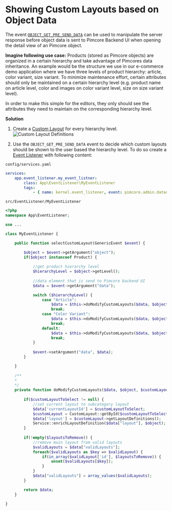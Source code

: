 # Showing Custom Layouts based on Object Data

The event [`OBJECT_GET_PRE_SEND_DATA`](https://github.com/pimcore/pimcore/blob/10.5/lib/Event/AdminEvents.php#L292-L304)
can be used to manipulate the server response before object data is sent to Pimcore Backend UI when opening the detail
view of an Pimcore object. 

**Imagine following use case:** 
Products (stored as Pimcore objects) are organized in a certain hierarchy and take advantage of Pimcores data 
inheritance. An example would be the structure we use in our e-commerce demo application where we have three levels
of product hierarchy: article, color variant, size variant.
To minimize maintenance effort, certain attributes should only be maintained on a certain hierarchy level (e.g. product
name on article level, color and images on color variant level, size on size variant level).
 
In order to make this simple for the editors, they only should see the attributes they need to maintain on the corresponding
hierarchy level. 


**Solution**

1) Create a [Custom Layout](../05_Objects/01_Object_Classes/05_Class_Settings/15_Custom_Layouts.md) 
for every hierarchy level. 
![Custom Layout Definitions](img/custom-layout-definition.jpg)

 
2) Use the `OBJECT_GET_PRE_SEND_DATA` event to decide which custom layouts should be shown to the user based the hierarchy level. 
To do so create a [Event Listener](../20_Extending_Pimcore/11_Event_API_and_Event_Manager.md) 
with following content: 


`config/services.yaml`
```yml
services:
    app.event_listener.my_event_listner:
        class: App\EventListener\MyEventListener
        tags:
            - { name: kernel.event_listener, event: pimcore.admin.dataobject.get.preSendData, method: selectCustomLayout }
```

`src/EventListener/MyEventListener`

```php
<?php
namespace App\EventListener;

use ... 

class MyEventListener {

    public function selectCustomLayout(GenericEvent $event) {

        $object = $event->getArgument("object");
        if($object instanceof Product) {
            
            //get product hierarchy level
            $hierarchyLevel = $object->getLevel(); 
            
            //data element that is send to Pimcore backend UI
            $data = $event->getArgument("data");

            switch ($hierarchyLevel) {
                case "Article":
                    $data = $this->doModifyCustomLayouts($data, $object, 2, [0, 1]);
                    break;
                case "Color Variant":
                    $data = $this->doModifyCustomLayouts($data, $object, 1, [0, 2]);
                    break;
                default:
                    $data = $this->doModifyCustomLayouts($data, $object, 0, [1, 2]);
                    break;
            }
            
            $event->setArgument("data", $data);
        }

    }
    
    /**
    * 
    */
    private function doModifyCustomLayouts($data, $object, $customLayoutToSelect = null, $layoutsToRemove = []) {
        
        if($customLayoutToSelect != null) {
            //set current layout to subcategory layout
            $data['currentLayoutId'] = $customLayoutToSelect;
            $customLayout = CustomLayout::getById($customLayoutToSelect);
            $data['layout'] = $customLayout->getLayoutDefinitions();
            Service::enrichLayoutDefinition($data["layout"], $object);            
        }
        
        if(!empty($layoutsToRemove)) {
            //remove main layout from valid layouts
            $validLayouts = $data["validLayouts"];
            foreach($validLayouts as $key => $validLayout) {
                if(in_array($validLayout['id'], $layoutsToRemove)) {
                    unset($validLayouts[$key]);
                }
            }
            $data["validLayouts"] = array_values($validLayouts);            
        }

        return $data; 
    }

}


```
